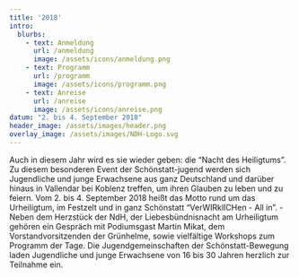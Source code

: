 ```yaml
---
title: '2018'
intro:
  blurbs:
    - text: Anmeldung
      url: /anmeldung
      image: /assets/icons/anmeldung.png
    - text: Programm
      url: /programm
      image: /assets/icons/programm.png
    - text: Anreise
      url: /anreise
      image: /assets/icons/anreise.png
datum: "2. bis 4. September 2018"
header_image: /assets/images/header.png
overlay_image: /assets/images/NDH-Logo.svg
---
```

Auch in diesem Jahr wird es sie wieder geben: die “Nacht des Heiligtums”. Zu diesem besonderen Event der Schönstatt-jugend werden sich Jugendliche und junge Erwachsene aus ganz Deutschland und darüber hinaus in Vallendar bei Koblenz treffen, um ihren Glauben zu leben und zu feiern. Vom 2. bis 4. September 2018 heißt das Motto rund um das Urheiligtum, im Festzelt und in ganz Schönstatt “VerWIRklICHen - All in”.
-Neben dem Herzstück der NdH, der Liebesbündnisnacht am Urheiligtum gehören ein Gespräch mit Podiumsgast Martin Mikat, dem Vorstandvorsitzenden der Grünhelme, sowie vielfältige Workshops zum Programm der Tage. Die Jugendgemeinschaften der Schönstatt-Bewegung laden Jugendliche und junge Erwachsene von 16 bis 30 Jahren herzlich zur Teilnahme ein.

